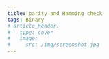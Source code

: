 ```yaml
---
title: parity and Hamming check
tags: Binary
# article_header:
#   type: cover
#   image:
#     src: /img/screenshot.jpg
---
```

